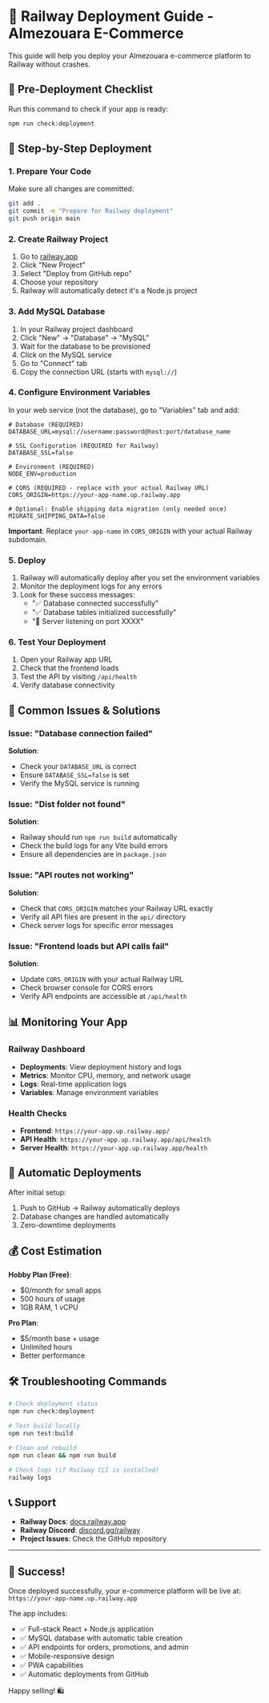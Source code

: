 # 🚂 Railway Deployment Guide - Almezouara E-Commerce

This guide will help you deploy your Almezouara e-commerce platform to Railway without crashes.

## 🔧 Pre-Deployment Checklist

Run this command to check if your app is ready:
```bash
npm run check:deployment
```

## 🚀 Step-by-Step Deployment

### 1. Prepare Your Code

Make sure all changes are committed:
```bash
git add .
git commit -m "Prepare for Railway deployment"
git push origin main
```

### 2. Create Railway Project

1. Go to [railway.app](https://railway.app)
2. Click "New Project"
3. Select "Deploy from GitHub repo"
4. Choose your repository
5. Railway will automatically detect it's a Node.js project

### 3. Add MySQL Database

1. In your Railway project dashboard
2. Click "New" → "Database" → "MySQL"
3. Wait for the database to be provisioned
4. Click on the MySQL service
5. Go to "Connect" tab
6. Copy the connection URL (starts with `mysql://`)

### 4. Configure Environment Variables

In your web service (not the database), go to "Variables" tab and add:

```env
# Database (REQUIRED)
DATABASE_URL=mysql://username:password@host:port/database_name

# SSL Configuration (REQUIRED for Railway)
DATABASE_SSL=false

# Environment (REQUIRED)
NODE_ENV=production

# CORS (REQUIRED - replace with your actual Railway URL)
CORS_ORIGIN=https://your-app-name.up.railway.app

# Optional: Enable shipping data migration (only needed once)
MIGRATE_SHIPPING_DATA=false
```

**Important**: Replace `your-app-name` in `CORS_ORIGIN` with your actual Railway subdomain.

### 5. Deploy

1. Railway will automatically deploy after you set the environment variables
2. Monitor the deployment logs for any errors
3. Look for these success messages:
   - "✅ Database connected successfully"
   - "✅ Database tables initialized successfully"
   - "🚀 Server listening on port XXXX"

### 6. Test Your Deployment

1. Open your Railway app URL
2. Check that the frontend loads
3. Test the API by visiting `/api/health`
4. Verify database connectivity

## 🐛 Common Issues & Solutions

### Issue: "Database connection failed"
**Solution**: 
- Check your `DATABASE_URL` is correct
- Ensure `DATABASE_SSL=false` is set
- Verify the MySQL service is running

### Issue: "Dist folder not found"
**Solution**: 
- Railway should run `npm run build` automatically
- Check the build logs for any Vite build errors
- Ensure all dependencies are in `package.json`

### Issue: "API routes not working"
**Solution**: 
- Check that `CORS_ORIGIN` matches your Railway URL exactly
- Verify all API files are present in the `api/` directory
- Check server logs for specific error messages

### Issue: "Frontend loads but API calls fail"
**Solution**: 
- Update `CORS_ORIGIN` with your actual Railway URL
- Check browser console for CORS errors
- Verify API endpoints are accessible at `/api/health`

## 📊 Monitoring Your App

### Railway Dashboard
- **Deployments**: View deployment history and logs
- **Metrics**: Monitor CPU, memory, and network usage
- **Logs**: Real-time application logs
- **Variables**: Manage environment variables

### Health Checks
- **Frontend**: `https://your-app.up.railway.app/`
- **API Health**: `https://your-app.up.railway.app/api/health`
- **Server Health**: `https://your-app.up.railway.app/health`

## 🔄 Automatic Deployments

After initial setup:
1. Push to GitHub → Railway automatically deploys
2. Database changes are handled automatically
3. Zero-downtime deployments

## 💰 Cost Estimation

**Hobby Plan (Free)**:
- $0/month for small apps
- 500 hours of usage
- 1GB RAM, 1 vCPU

**Pro Plan**:
- $5/month base + usage
- Unlimited hours
- Better performance

## 🛠️ Troubleshooting Commands

```bash
# Check deployment status
npm run check:deployment

# Test build locally
npm run test:build

# Clean and rebuild
npm run clean && npm run build

# Check logs (if Railway CLI is installed)
railway logs
```

## 📞 Support

- **Railway Docs**: [docs.railway.app](https://docs.railway.app)
- **Railway Discord**: [discord.gg/railway](https://discord.gg/railway)
- **Project Issues**: Check the GitHub repository

---

## 🎉 Success!

Once deployed successfully, your e-commerce platform will be live at:
`https://your-app-name.up.railway.app`

The app includes:
- ✅ Full-stack React + Node.js application
- ✅ MySQL database with automatic table creation
- ✅ API endpoints for orders, promotions, and admin
- ✅ Mobile-responsive design
- ✅ PWA capabilities
- ✅ Automatic deployments from GitHub

Happy selling! 🛍️
